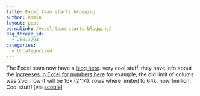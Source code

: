 ```yaml
---
title: Excel team starts blogging
author: admin
layout: post
permalink: /excel-team-starts-blogging/
dsq_thread_id:
  - 26013793
categories:
  - Uncategorized
---
```

The Excel team now have a [blog here][1]. very cool stuff. they have info about the [increeses in Excel for numbers here][2] for example, the old limit of colums was 256, now it will be 16k (2^14). rows where limited to 64k, now 1million. Cool stuff!&nbsp;[via [scoble][3]]

 [1]: http://blogs.msdn.com/excel/default.aspx
 [2]: http://blogs.msdn.com/excel/archive/2005/09/26/474258.aspx
 [3]: http://radio.weblogs.com/0001011/2005/10/03.html#a11347